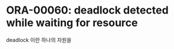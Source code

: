 # ORA-00060: deadlock detected while waiting for resource 
deadlock 이란 하나의 자원을 
<br><br>


<br><br><br><br><br><br><br><br><br><br>